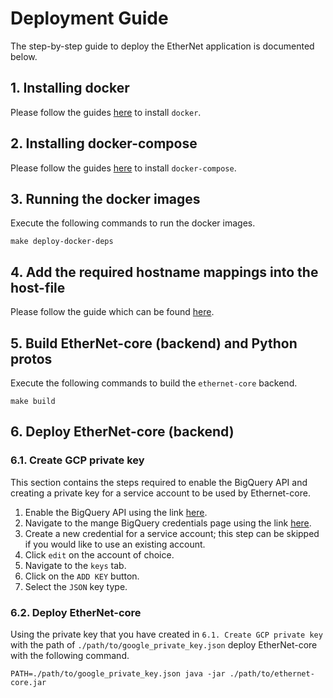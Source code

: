 # Deployment Guide

The step-by-step guide to deploy the EtherNet application is documented below. 

## 1. Installing docker
Please follow the guides [here](https://docs.docker.com/engine/install/ubuntu/) to install `docker`.

## 2. Installing docker-compose
Please follow the guides [here](https://linuxize.com/post/how-to-install-and-use-docker-compose-on-ubuntu-18-04/) to install `docker-compose`.

## 3. Running the docker images
Execute the following commands to run the docker images.
```shell
make deploy-docker-deps
```

## 4. Add the required hostname mappings into the host-file
Please follow the guide which can be found [here](DEVELOPMENT_GUIDE.md#how-to-modify-etchosts).

## 5. Build EtherNet-core (backend) and Python protos
Execute the following commands to build the `ethernet-core` backend.

```shell
make build
```

## 6. Deploy EtherNet-core (backend)

### 6.1. Create GCP private key
This section contains the steps required to enable the BigQuery API and creating a private key for a service account to be used by Ethernet-core.

1. Enable the BigQuery API using the link [here](https://console.cloud.google.com/bigquery?project=).
2. Navigate to the mange BigQuery credentials page using the link [here](https://console.cloud.google.com/apis/api/bigquery.googleapis.com/credentials?project=).
3. Create a new credential for a service account; this step can be skipped if you would like to use an existing account.
4. Click `edit` on the account of choice.
5. Navigate to the `keys` tab.
6. Click on the `ADD KEY` button.
7. Select the `JSON` key type.

### 6.2. Deploy EtherNet-core
Using the private key that you have created in `6.1. Create GCP private key` with the path of `./path/to/google_private_key.json`
deploy EtherNet-core with the following command.

```shell
PATH=./path/to/google_private_key.json java -jar ./path/to/ethernet-core.jar
```